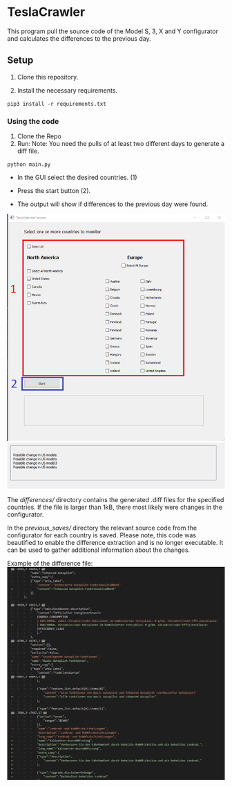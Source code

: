# TeslaCrawler

This program pull the source code of the Model S, 3, X and Y configurator and calculates the differences to the previous
day.

## Setup

1. Clone this repository.

2. Install the necessary requirements.

```
pip3 install -r requirements.txt
```

### Using the code

1. Clone the Repo
2. Run:
   Note: You need the pulls of at least two different days to generate a diff file.

```
python main.py
```

- In the GUI select the desired countries. (1)

- Press the start button (2).
- The output will show if differences to the previous day were found.

![Alt text](assets/Ui.png?raw=true "GUI")
![Alt text](assets/output.png?raw=true "GUI")


The *differences/* directory contains the generated .diff files for the specified countries. If the file is larger than
1kB, there most likely were changes in the configurator.

In the *previous_saves/* directory the relevant source code from the configurator for each country is saved. Please
note, this code was beautified to enable the difference extraction and is no longer executable. It can be used to gather
additional information about the changes.

Example of the difference file:
![Alt text](assets/differences.png?raw=true "GUI")


